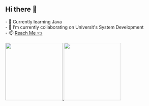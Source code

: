 ## Hi there 👋
<main>
  - 🏴󠁩󠁤󠁪󠁷󠁿 Currently learning Java<br>
  - 👯 I’m currently collaborating on Universit's System Development<br>
  - 📫 <a href="https://mat_mv.bio.link">Reach Me 👈</a><br>
  <br>
  <div>
    <a href="https://github.com/matmv21">
    <img height="180em" src="https://github-readme-stats.vercel.app/api?username=matmv21&show_icons=true&theme=merko&include_all_commits=true&count_private=true"/>
    <img height="180em" src="https://github-readme-stats.vercel.app/api/top-langs/?username=matmv21&layout=compact&langs_count=16&theme=merko"/>
  </div>
  
<br>

  <div>
    
  </div>
  
</main>
